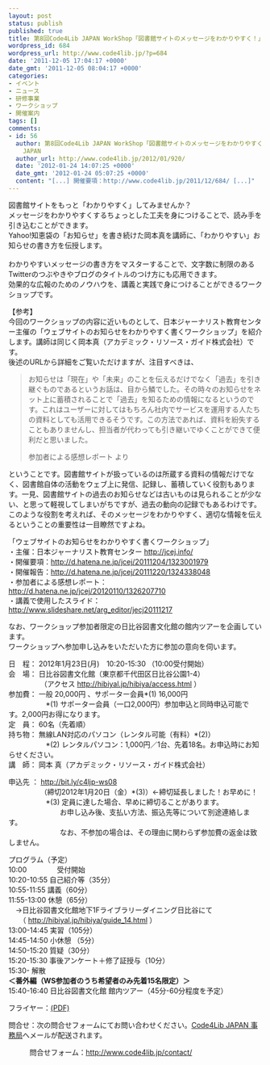 ```yaml
---
layout: post
status: publish
published: true
title: 第8回Code4Lib JAPAN WorkShop「図書館サイトのメッセージをわかりやすく！」（コンテンツ作成コース）
wordpress_id: 684
wordpress_url: http://www.code4lib.jp/?p=684
date: '2011-12-05 17:04:17 +0000'
date_gmt: '2011-12-05 08:04:17 +0000'
categories:
- イベント
- ニュース
- 研修事業
- ワークショップ
- 開催案内
tags: []
comments:
- id: 56
  author: 第8回Code4Lib JAPAN WorkShop「図書館サイトのメッセージをわかりやすく！」（コンテンツ作成コース）開催報告 - Code4Lib
    JAPAN
  author_url: http://www.code4lib.jp/2012/01/920/
  date: '2012-01-24 14:07:25 +0000'
  date_gmt: '2012-01-24 05:07:25 +0000'
  content: "[...] 開催要項：http://www.code4lib.jp/2011/12/684/ [...]"
---
```

<p>図書館サイトをもっと「わかりやすく」してみませんか？<br />
メッセージをわかりやすくするちょっとした工夫を身につけることで、読み手を引き込むことができます。<br />
Yahoo!知恵袋の「お知らせ」を書き続けた岡本真を講師に、「わかりやすい」お知らせの書き方を伝授します。<br />
<!--more--><br />
わかりやすいメッセージの書き方をマスターすることで、文字数に制限のあるTwitterのつぶやきやブログのタイトルのつけ方にも応用できます。<br />
効果的な広報のためのノウハウを、講義と実践で身につけることができるワークショップです。</p>
<p>【参考】<br />
今回のワークショップの内容に近いものとして、日本ジャーナリスト教育センター主催の「ウェブサイトのお知らせをわかりやすく書くワークショップ」を紹介します。講師は同じく岡本真（アカデミック・リソース・ガイド株式会社）です。<br />
後述のURLから詳細をご覧いただけますが、注目すべきは、</p>
<blockquote><p>お知らせは「現在」や「未来」のことを伝えるだけでなく「過去」を引き継ぐものであるというお話は、目から鱗でした。その時々のお知らせをネット上に蓄積されることで「過去」を知るための情報になるというのです。これはユーザーに対してはもちろん社内でサービスを運用する人たちの資料としても活用できるそうです。この方法であれば、資料を紛失することもありませんし、担当者が代わっても引き継いでゆくことができて便利だと思いました。</p>
<p>参加者による感想レポート より
</p></blockquote>
<p>ということです。図書館サイトが扱っているのは所蔵する資料の情報だけでなく、図書館自体の活動をウェブ上に発信、記録し、蓄積していく役割もあります。一見、図書館サイトの過去のお知らせなどは古いものは見られることが少ない、と思って軽視してしまいがちですが、過去の動向の記録でもあるわけです。このような役割を考えれば、そのメッセージをわかりやすく、適切な情報を伝えるということの重要性は一目瞭然ですよね。</p>
<p>「ウェブサイトのお知らせをわかりやすく書くワークショップ」<br />
・主催：日本ジャーナリスト教育センター <a href="http://jcej.info/">http://jcej.info/</a><br />
・開催要項：<a href="http://d.hatena.ne.jp/jcej/20111204/1323001979">http://d.hatena.ne.jp/jcej/20111204/1323001979</a><br />
・開催報告：<a href="http://d.hatena.ne.jp/jcej/20111220/1324338048">http://d.hatena.ne.jp/jcej/20111220/1324338048</a><br />
・参加者による感想レポート：<a href="http://d.hatena.ne.jp/jcej/20120110/1326207710">http://d.hatena.ne.jp/jcej/20120110/1326207710</a><br />
・講義で使用したスライド：<a href="http://www.slideshare.net/arg_editor/jecj20111217">http://www.slideshare.net/arg_editor/jecj20111217</a></p>
<p>なお、ワークショップ参加者限定の日比谷図書文化館の館内ツアーを企画しています。<br />
ワークショップへ参加申し込みをいただいた方に参加の意向を伺います。</p>
<p>日　程： 2012年1月23日(月)　10:20-15:30 （10:00受付開始）<br />
会　場： 日比谷図書文化館（東京都千代田区日比谷公園1-4）<br />
　　　　　（アクセス <a href="http://hibiyal.jp/hibiya/access.html">http://hibiyal.jp/hibiya/access.html</a> ）<br />
参加費： 一般 20,000円 、サポーター会員*(1) 16,000円<br />
　　　　　 *(1) サポーター会員（一口2,000円）参加申込と同時申込可能です。2,000円お得になります。<br />
定　員： 60名（先着順）<br />
持ち物： 無線LAN対応のパソコン（レンタル可能（有料）*(2)）<br />
　　　　　 *(2) レンタルパソコン：1,000円／1台、先着18名。お申込時にお知らせください。<br />
講　師： 岡本 真（アカデミック・リソース・ガイド株式会社）</p>
<p>申込先 ： <a href="http://bit.ly/c4ljp-ws08">http://bit.ly/c4ljp-ws08</a><br />
　　　　　（締切2012年1月20日（金）*(3)）&larr;締切延長しました！お早めに！<br />
　　　　　 *(3) 定員に達した場合、早めに締切ることがあります。<br />
 　　　　　　　 お申し込み後、支払い方法、振込先等について別途連絡します。<br />
 　　　　　　　 なお、不参加の場合は、その理由に関わらず参加費の返金は致しません。</p>
<p>プログラム（予定）<br />
10:00 　　　　受付開始<br />
10:20-10:55 自己紹介等（35分）<br />
10:55-11:55 講義（60分）<br />
11:55-13:00 休憩（65分）<br />
　&rarr;日比谷図書文化館地下1Fライブラリーダイニング日比谷にて<br />
　　（ <a href="http://hibiyal.jp/hibiya/guide_14.html">http://hibiyal.jp/hibiya/guide_14.html</a> ）<br />
13:00-14:45 実習（105分）<br />
14:45-14:50 小休憩 （5分）<br />
14:50-15:20 質疑（30分）<br />
15:20-15:30 事後アンケート＋修了証授与（10分）<br />
15:30- 解散<br />
<strong>＜番外編（WS参加者のうち希望者のみ先着15名限定）＞</strong><br />
15:40-16:40 日比谷図書文化館 館内ツアー（45分-60分程度を予定）</p>
<p>フライヤー：<a href='{{ site.baseurl }}/assets/uploads/2011/12/flyer.pdf'>(PDF)</a></p>
<p>問合せ：次の問合せフォームにてお問い合わせください。<a href="http://www.code4lib.jp/about-2/">Code4Lib JAPAN 事務局</a>へメールが配送されます。</p>
<p>　　　問合せフォーム：<a href="http://www.code4lib.jp/contact/">http://www.code4lib.jp/contact/</a></p>

